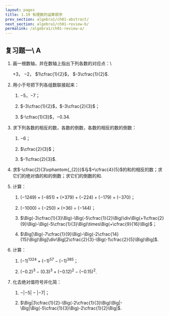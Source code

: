 ```yaml
---
layout: pages
title: 1.19 有理数的运算顺序
prev_section: algebra1/ch01-abstract/
next_section: algebra1/ch01-review-b/
permalink: /algebra1/ch01-review-a/
---
```


复习题一\ A
----

1.  画一根数轴，并在数轴上指出下列各数的对应点：\

    $+3$， $-2$， $1\cfrac{1}{2}$， $-3\cfrac{1}{2}$.

2.  用小于号把下列各组数联接起来：

    1.  $-5$，$-7$；

    2.  $-3\cfrac{1}{2}$，$-3\cfrac{2}{3}$；

    3.  $-\cfrac{1}{3}$，$-0.34$.

3.  求下列各数的相反的数，各数的倒数，各数的相反的数的倒数：

    1.  $-6$；

    2.  $\cfrac{2}{3}$；

    3.  $-1\cfrac{2}{3}$.

4.  求$-\cfrac{2}{3\vphantom{_{2}}}$与$+\cfrac{4}{5}$的和的相反的数；求它们的绝对值的和的倒数；求它们的倒数的和.

5.  计算：

    1.  $(-1249)+(-851)+(+379)+(-224)+(-179)+(-370)$；

    2.  $(-1000)\div(-250)\times(+36)\div(-144)$；

    3.  $\Big(-3\cfrac{1}{3}\Big)-\Big(-5\cfrac{1}{2}\Big)\div\Big(+1\cfrac{2}{9}\Big)-\Big(-5\cfrac{1}{3}\Big)\times\Big(+\cfrac{9}{16}\Big)$；

    4.  $\Big[\Big(-7\cfrac{1}{9}\Big)-\Big(-2\cfrac{14}{15}\Big)\Big]\div\Big[2\cfrac{2}{3}-\Big(-1\cfrac{2}{5}\Big)\Big]$.

6.  计算：

    1.  $(-1)^{1324}+(-1)^{57}-(-1)^{385}$；

    2.  $(-0.2)^{3}-(0.3)^{3}+(-0.12)^{2}-(-0.15)^{2}$.

7.  化去绝对值符号并化简：

    1.  $-|-5|-|-7|$；

    2.  $\Big|3\cfrac{1}{2}-\Big(-2\cfrac{1}{3}\Big)\Big|-\Big|\Big(-5\cfrac{1}{3}\Big)-2\cfrac{1}{2}\Big|$.
